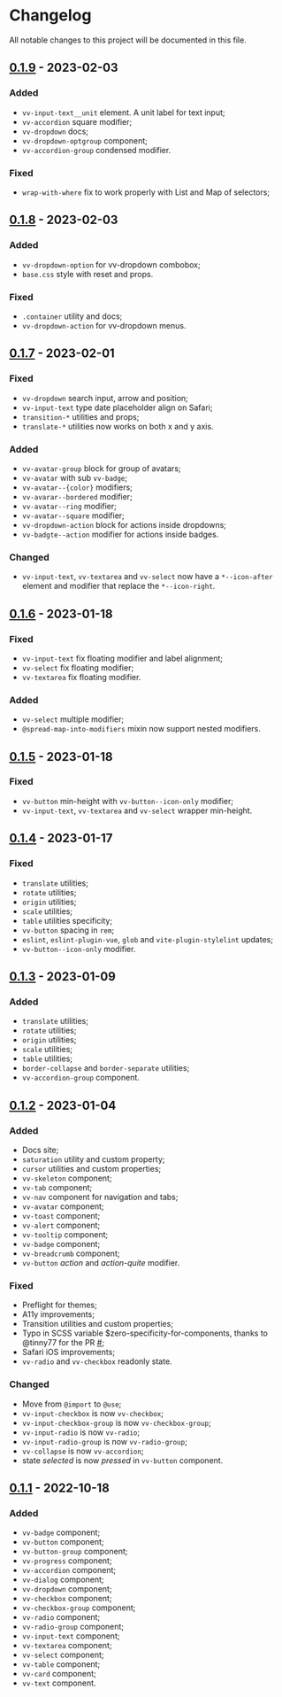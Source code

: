 # Changelog

All notable changes to this project will be documented in this file.

## [0.1.9] - 2023-02-03

### Added

*   `vv-input-text__unit` element. A unit label for text input;
*   `vv-accordion` square modifier;
*   `vv-dropdown` docs;
*   `vv-dropdown-optgroup` component;
*   `vv-accordion-group` condensed modifier.
  
### Fixed

*   `wrap-with-where` fix to work properly with List and Map of selectors;

## [0.1.8] - 2023-02-03

### Added

*   `vv-dropdown-option` for vv-dropdown combobox;
*   `base.css` style with reset and props.

### Fixed

*   `.container` utility and docs;
*   `vv-dropdown-action` for vv-dropdown menus.


## [0.1.7] - 2023-02-01

### Fixed

*   `vv-dropdown` search input, arrow and position;
*   `vv-input-text` type date placeholder align on Safari;
*   `transition-*` utilities and props;
*   `translate-*` utilities now works on both x and y axis.

### Added

*   `vv-avatar-group` block for group of avatars;
*   `vv-avatar` with sub `vv-badge`;
*   `vv-avatar--{color}` modifiers;
*   `vv-avarar--bordered` modifier;
*   `vv-avatar--ring` modifier;
*   `vv-avatar--square` modifier;
*   `vv-dropdown-action` block for actions inside dropdowns;
*   `vv-badgte--action` modifier for actions inside badges.

### Changed

*   `vv-input-text`, `vv-textarea` and `vv-select` now have a `*--icon-after` element and modifier that replace the `*--icon-right`.

## [0.1.6] - 2023-01-18

### Fixed

*   `vv-input-text` fix floating modifier and label alignment;
*   `vv-select` fix floating modifier;
*   `vv-textarea` fix floating modifier.

### Added

*   `vv-select` multiple modifier;
*   `@spread-map-into-modifiers` mixin now support nested modifiers.

## [0.1.5] - 2023-01-18

### Fixed

*   `vv-button` min-height with `vv-button--icon-only` modifier;
*   `vv-input-text`, `vv-textarea` and `vv-select` wrapper min-height.

## [0.1.4] - 2023-01-17

### Fixed

*   `translate` utilities;
*   `rotate` utilities;
*   `origin` utilities;
*   `scale` utilities;
*   `table` utilities specificity;
*   `vv-button` spacing in `rem`;
*   `eslint`, `eslint-plugin-vue`, `glob` and `vite-plugin-stylelint` updates;
*   `vv-button--icon-only` modifier.

## [0.1.3] - 2023-01-09

### Added

*   `translate` utilities;
*   `rotate` utilities;
*   `origin` utilities;
*   `scale` utilities;
*   `table` utilities;
*   `border-collapse` and `border-separate` utilities;
*   `vv-accordion-group` component.

## [0.1.2] - 2023-01-04

### Added

*   Docs site;
*   `saturation` utility and custom property;
*   `cursor` utilities and custom properties;
*   `vv-skeleton` component;
*   `vv-tab` component;
*   `vv-nav` component for navigation and tabs;
*   `vv-avatar` component;
*   `vv-toast` component;
*   `vv-alert` component;
*   `vv-tooltip` component;
*   `vv-badge` component;
*   `vv-breadcrumb` component;
*   `vv-button` *action* and *action-quite* modifier.

### Fixed

*   Preflight for themes;
*   A11y improvements;
*   Transition utilities and custom properties;
*   Typo in SCSS variable $zero-specificity-for-components, thanks to @tinny77 for the PR [#](https://github.com/volverjs/style/pull/2);
*   Safari iOS improvements;
*   `vv-radio` and `vv-checkbox` readonly state.

### Changed

*   Move from `@import` to `@use`;
*   `vv-input-checkbox` is now `vv-checkbox`;
*   `vv-input-checkbox-group` is now `vv-checkbox-group`;
*   `vv-input-radio` is now `vv-radio`;
*   `vv-input-radio-group` is now `vv-radio-group`;
*   `vv-collapse` is now `vv-accordion`;
*   state *selected* is now *pressed* in `vv-button` component.

## [0.1.1] - 2022-10-18

### Added

*   `vv-badge` component;
*   `vv-button` component;
*   `vv-button-group` component;
*   `vv-progress` component;
*   `vv-accordion` component;
*   `vv-dialog` component;
*   `vv-dropdown` component;
*   `vv-checkbox` component;
*   `vv-checkbox-group` component;
*   `vv-radio` component;
*   `vv-radio-group` component;
*   `vv-input-text` component;
*   `vv-textarea` component;
*   `vv-select` component;
*   `vv-table` component;
*   `vv-card` component;
*   `vv-text` component.

[0.1.9]: https://github.com/volverjs/style/compare/v0.1.8...v0.1.9
[0.1.8]: https://github.com/volverjs/style/compare/v0.1.7...v0.1.8
[0.1.7]: https://github.com/volverjs/style/compare/v0.1.6...v0.1.7
[0.1.6]: https://github.com/volverjs/style/compare/v0.1.5...v0.1.6
[0.1.5]: https://github.com/volverjs/style/compare/v0.1.4...v0.1.5
[0.1.4]: https://github.com/volverjs/style/compare/v0.1.3...v0.1.4
[0.1.3]: https://github.com/volverjs/style/compare/v0.1.2...v0.1.3
[0.1.2]: https://github.com/volverjs/style/compare/v0.1.1...v0.1.2
[0.1.1]: https://github.com/volverjs/style/compare/v0.1.0...v0.1.1
